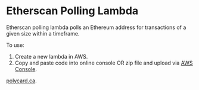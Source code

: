 # Etherscan Polling Lambda

Etherscan polling lambda polls an Ethereum address for transactions of a given size within a timeframe.

To use:
1. Create a new lambda in AWS.
2. Copy and paste code into online console OR zip file and upload via [AWS Console](https://docs.aws.amazon.com/lambda/latest/dg/nodejs-package.html).

[polycard.ca](https://polycard.ca/).
